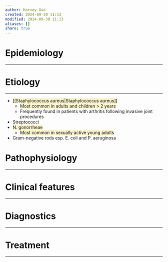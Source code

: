 ```yaml
---
author: Harvey Guo
created: 2024-09-30 11:13
modified: 2024-09-30 11:13
aliases: []
share: true
---
```

# Epidemiology
---


# Etiology
---
- <span style="background:rgba(240, 200, 0, 0.2)">[[Staphylococcus aureus|Staphylococcus aureus]]</span>
	- <span style="background:rgba(240, 200, 0, 0.2)">Most common in adults and children > 2 years</span>
	- Frequently found in patients with arthritis following invasive joint procedures
- Streptococci
- <span style="background:rgba(240, 200, 0, 0.2)">N. gonorrheae</span>
	- <span style="background:rgba(240, 200, 0, 0.2)">Most common in sexually active young adults</span>
- Gram-negative rods esp. E. coli and P. aeruginosa

# Pathophysiology
---


# Clinical features
---


# Diagnostics
---


# Treatment
---

